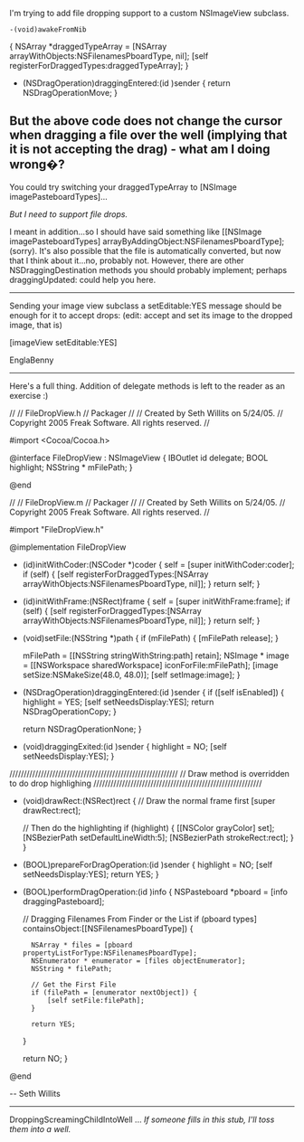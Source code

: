 I'm trying to add file dropping support to a custom NSImageView subclass.

    -(void)awakeFromNib
{
	NSArray *draggedTypeArray = [NSArray arrayWithObjects:NSFilenamesPboardType, nil];
	[self registerForDraggedTypes:draggedTypeArray];
}

- (NSDragOperation)draggingEntered:(id <NSDraggingInfo>)sender 
{
	return NSDragOperationMove;
}

But the above code does not change the cursor when dragging a file over the well (implying that it is not accepting the drag) - what am I doing wrong�?
----
You could try switching your draggedTypeArray to     [NSImage imagePasteboardTypes]...

*But I need to support file drops.*

I meant in addition...so I should have said something like     [[NSImage imagePasteboardTypes] arrayByAddingObject:NSFilenamesPboardType]; (sorry). It's also possible that the file is automatically converted, but now that I think about it...no, probably not. However, there are other NSDraggingDestination methods you should probably implement; perhaps     draggingUpdated: could help you here.

----

Sending your image view subclass a setEditable:YES message should be enough for it to accept drops: (edit: accept and set its image to the dropped image, that is)
    
[imageView setEditable:YES]

EnglaBenny


----

Here's a full thing. Addition of delegate methods is left to the reader as an exercise :)


    
//
//  FileDropView.h
//  Packager
//
//  Created by Seth Willits on 5/24/05.
//  Copyright 2005 Freak Software. All rights reserved.
//

#import <Cocoa/Cocoa.h>


@interface FileDropView : NSImageView {
	IBOutlet id delegate;
	BOOL highlight;
	NSString * mFilePath;
}


@end



    
//
//  FileDropView.m
//  Packager
//
//  Created by Seth Willits on 5/24/05.
//  Copyright 2005 Freak Software. All rights reserved.
//

#import "FileDropView.h"


@implementation FileDropView



- (id)initWithCoder:(NSCoder *)coder
{
	self = [super initWithCoder:coder];
	if (self) {
		[self registerForDraggedTypes:[NSArray arrayWithObjects:NSFilenamesPboardType, nil]];
	}
	return self;
}


- (id)initWithFrame:(NSRect)frame
{
	self = [super initWithFrame:frame];
	if (self) {
		[self registerForDraggedTypes:[NSArray arrayWithObjects:NSFilenamesPboardType, nil]];
	}
	return self;
}



- (void)setFile:(NSString *)path
{
	if (mFilePath) {
		[mFilePath release];
	}
	
	mFilePath = [[NSString stringWithString:path] retain];
	NSImage * image = [[NSWorkspace sharedWorkspace] iconForFile:mFilePath];
	[image setSize:NSMakeSize(48.0, 48.0)];
	[self setImage:image];
}




- (NSDragOperation)draggingEntered:(id <NSDraggingInfo>)sender
{
	if ([self isEnabled]) {
		highlight = YES;
		[self setNeedsDisplay:YES];
		return NSDragOperationCopy;
	}
	
	return NSDragOperationNone;
}





- (void)draggingExited:(id <NSDraggingInfo>)sender
{
	highlight = NO;
	[self setNeedsDisplay:YES];
}



///////////////////////////////////////////////////////////
//	Draw method is overridden to do drop highlighing
///////////////////////////////////////////////////////////

- (void)drawRect:(NSRect)rect
{
	// Draw the normal frame first
	[super drawRect:rect];
	
	// Then do the highlighting
	if (highlight) {
		[[NSColor grayColor] set];
		[NSBezierPath setDefaultLineWidth:5];
		[NSBezierPath strokeRect:rect];
	}
}



- (BOOL)prepareForDragOperation:(id <NSDraggingInfo>)sender
{
	highlight = NO;
	[self setNeedsDisplay:YES];
	return YES;
} 



- (BOOL)performDragOperation:(id <NSDraggingInfo>)info
{
	NSPasteboard *pboard = [info draggingPasteboard];
	
	
	// Dragging Filenames From Finder or the List
	if (pboard types] containsObject:[[NSFilenamesPboardType]) {
		
		NSArray * files = [pboard propertyListForType:NSFilenamesPboardType];
		NSEnumerator * enumerator = [files objectEnumerator];
		NSString * filePath;
		
		// Get the First File
		if (filePath = [enumerator nextObject]) {
			[self setFile:filePath];
		}
		
		return YES;
	}
	
	return NO;
}




@end



-- Seth Willits

----

DroppingScreamingChildIntoWell  ... *If someone fills in this stub, I'll toss *them* into a well.*
